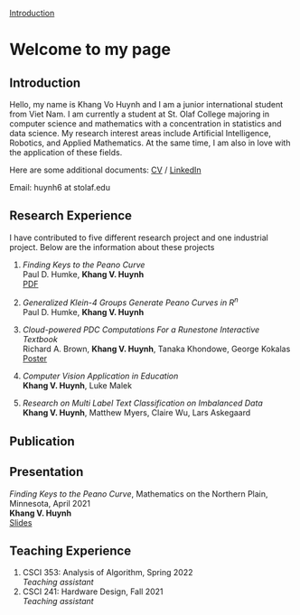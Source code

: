 [Introduction](#introduction)
# Welcome to my page
## Introduction
Hello, my name is Khang Vo Huynh and I am a junior international student from Viet Nam. I am currently a student at St. Olaf College majoring in computer science and mathematics with a concentration in statistics and data science. My research interest areas include Artificial Intelligence, Robotics, and Applied Mathematics. At the same time, I am also in love with the application of these fields.

Here are some additional documents: [CV](https://drive.google.com/file/d/1NNBnl8Yg-nTZJ7d_OFaOqXjK8qzWjeaV/view?usp=sharing) / [LinkedIn](https://www.linkedin.com/in/khang-huynh-353242208/)

Email: huynh6 at stolaf.edu

## Research Experience
I have contributed to five different research project and one industrial project. Below are the information about these projects

1. *Finding Keys to the Peano Curve* \
Paul D. Humke, **Khang V. Huynh** \
[PDF](https://drive.google.com/file/d/10YWkhUI3fIC7bTLqm8lb4VqY-W4mV4Z5/view?usp=sharing)

2. *Generalized Klein-4 Groups Generate Peano Curves in R<sup>n</sup>*\
Paul D. Humke, **Khang V. Huynh**

3. *Cloud-powered PDC Computations For a Runestone Interactive Textbook*\
Richard A. Brown, **Khang V. Huynh**, Tanaka Khondowe, George Kokalas\
[Poster](https://drive.google.com/file/d/19arcomdtDDk4H6S1DHZYdBfqwAxL57OR/view?usp=sharing)

4. *Computer Vision Application in Education*\
**Khang V. Huynh**, Luke Malek

5. *Research on Multi Label Text Classification on Imbalanced Data*\
**Khang V. Huynh**, Matthew Myers, Claire Wu, Lars Askegaard

## Publication
## Presentation
*Finding Keys to the Peano Curve*, Mathematics on the Northern Plain, Minnesota, April 2021\
**Khang V. Huynh**\
[Slides](https://drive.google.com/file/d/1AVfwB14aqtYaxQc5NCaBlzK3A7W91rxW/view?usp=sharing)
## Teaching Experience
1. CSCI 353: Analysis of Algorithm, Spring 2022\
*Teaching assistant*
2. CSCI 241: Hardware Design, Fall 2021\
*Teaching assistant*
